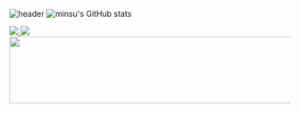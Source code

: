 ![header](https://capsule-render.vercel.app/api?type=rounded&color=timeGradient&text=Park%20Min%20Su%20GitHub%20👋&animation=twinkling&fontSize=40&fontAlignY=50&fontAlign=50&height=180)
![minsu's GitHub stats](https://github-readme-stats.vercel.app/api?username=minsu11&include_all_commits=true&show_icons=true&theme=cobalt)
<div>
<a href="https://github.com/devxb/gitanimals">
  <img src="https://render.gitanimals.org/farms/minsu11"/>
</a>

<img src="https://github-readme-stats.vercel.app/api/top-langs/?username=minsu11&layout=compact&bg_color=180,000000,&title_color=000000&text_color=000000"/> 
</div>
<a href="https://github.com/devxb/gitanimals">
  <img src="https://render.gitanimals.org/lines/minsu11?pet-id=2" width="1000" height="120"/>
</a>
 
